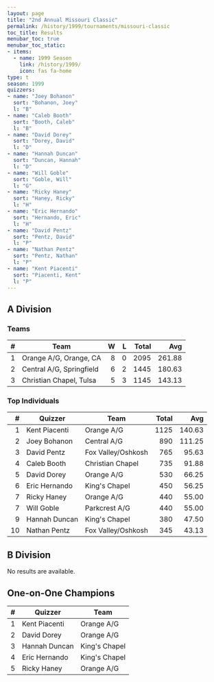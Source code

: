 ```yaml
---
layout: page
title: "2nd Annual Missouri Classic"
permalink: /history/1999/tournaments/missouri-classic
toc_title: Results
menubar_toc: true
menubar_toc_static:
- items:
  - name: 1999 Season
    link: /history/1999/
    icon: fas fa-home
type: t
season: 1999
quizzers:
- name: "Joey Bohanon"
  sort: "Bohanon, Joey"
  l: "B"
- name: "Caleb Booth"
  sort: "Booth, Caleb"
  l: "B"
- name: "David Dorey"
  sort: "Dorey, David"
  l: "D"
- name: "Hannah Duncan"
  sort: "Duncan, Hannah"
  l: "D"
- name: "Will Goble"
  sort: "Goble, Will"
  l: "G"
- name: "Ricky Haney"
  sort: "Haney, Ricky"
  l: "H"
- name: "Eric Hernando"
  sort: "Hernando, Eric"
  l: "H"
- name: "David Pentz"
  sort: "Pentz, David"
  l: "P"
- name: "Nathan Pentz"
  sort: "Pentz, Nathan"
  l: "P"
- name: "Kent Piacenti"
  sort: "Piacenti, Kent"
  l: "P"
---
```


## A Division

### Teams

|    # | Team                     |    W |    L | Total |    Avg |
| ---: | ------------------------ | ---: | ---: | ----: | -----: |
|    1 | Orange A/G, Orange, CA   |    8 |    0 |  2095 | 261.88 |
|    2 | Central A/G, Springfield |    6 |    2 |  1445 | 180.63 |
|    3 | Christian Chapel, Tulsa  |    5 |    3 |  1145 | 143.13 |

### Top Individuals

|    # | Quizzer       | Team               | Total |    Avg |
| ---: | ------------- | ------------------ | ----: | -----: |
|    1 | Kent Piacenti | Orange A/G         |  1125 | 140.63 |
|    2 | Joey Bohanon  | Central A/G        |   890 | 111.25 |
|    3 | David Pentz   | Fox Valley/Oshkosh |   765 |  95.63 |
|    4 | Caleb Booth   | Christian Chapel   |   735 |  91.88 |
|    5 | David Dorey   | Orange A/G         |   530 |  66.25 |
|    6 | Eric Hernando | King's Chapel      |   450 |  56.25 |
|    7 | Ricky Haney   | Orange A/G         |   440 |  55.00 |
|    7 | Will Goble    | Parkcrest A/G      |   440 |  55.00 |
|    9 | Hannah Duncan | King's Chapel      |   380 |  47.50 |
|   10 | Nathan Pentz  | Fox Valley/Oshkosh |   345 |  43.13 |

## B Division

No results are available.

## One-on-One Champions

|    # | Quizzer       | Team          |
| ---: | ------------- | ------------- |
|    1 | Kent Piacenti | Orange A/G    |
|    2 | David Dorey   | Orange A/G    |
|    3 | Hannah Duncan | King's Chapel |
|    4 | Eric Hernando | King's Chapel |
|    5 | Ricky Haney   | Orange A/G    |